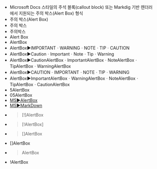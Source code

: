 - Microsoft Docs 스타일의 주석 블록(callout block) 또는 Markdig 기반 렌더러에서 지원되는 주의 박스(Alert Box) 형식
- 주의 박스(Alert Box) 
- 주의 박스
- 주의박스
- Alert Box
- AlertBox
- AlertBox▶️IMPORTANTㆍWARNINGㆍNOTEㆍTIPㆍCAUTION
- AlertBox▶️CautionㆍImportantㆍNoteㆍTipㆍWarning
- AlertBox▶️CautionAlertBoxㆍImportantAlertBoxㆍNoteAlertBoxㆍTipAlertBoxㆍWarningAlertBox
- AlertBox▶️CAUTIONㆍIMPORTANTㆍNOTEㆍTIPㆍWARNING
- AlertBox▶️ImportantAlertBoxㆍWarningAlertBoxㆍNoteAlertBoxㆍTipAlertBoxㆍCautionAlertBox
- 5AlertBox
- 05AlertBox
- [MS▶️AlertBox](https://learn.microsoft.com/en-us/contribute/content/markdown-reference#alerts-note-tip-important-caution-warning)
- [MS▶️MarkDown](https://learn.microsoft.com/en-us/contribute/content/markdown-reference)
- >[!]AlertBox
- >[!AlertBox]
- >[]AlertBox
- []AlertBox
- >AlertBox
- !AlertBox